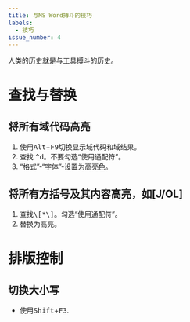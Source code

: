 ```yaml
---
title: 与MS Word搏斗的技巧
labels:
  - 技巧
issue_number: 4
---
```


人类的历史就是与工具搏斗的历史。

# 查找与替换

## 将所有域代码高亮

1. 使用<kbd>Alt</kbd>+<kbd>F9</kbd>切换显示域代码和域结果。  
2. 查找 <kbd>^d</kbd>。不要勾选“使用通配符”。
3. “格式”-“字体”-设置为高亮色。

## 将所有方括号及其内容高亮，如[J/OL]
1. 查找<kbd>\\[*\\]</kbd>。勾选“使用通配符”。
2. 替换为高亮。

# 排版控制

## 切换大小写
- 使用<kbd>Shift</kbd>+<kbd>F3</kbd>.
